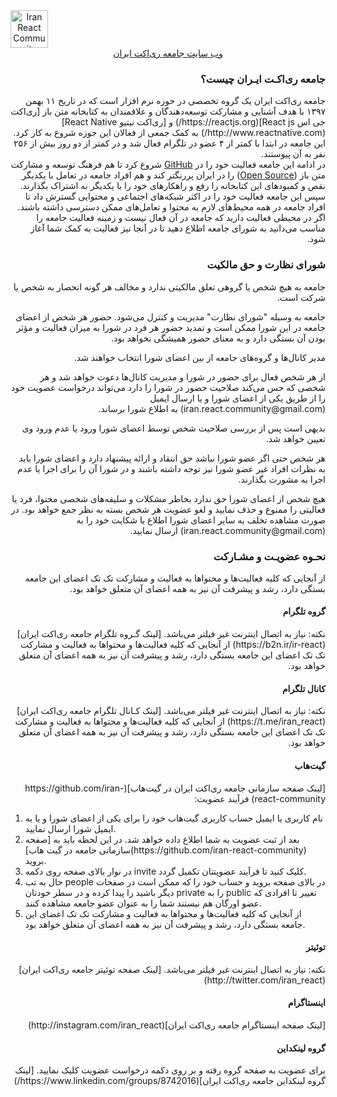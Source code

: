 <a href='http://iran-react-community.github.io' style="display:block; text-align:center"> 
<img src="https://github.com/iran-react-community/iran-react-community.github.io/raw/master/img/iran-react-community-logo.png" style="display:block;" height="60" alt='Iran React Community' aria-label='Iran React Community Web Site'/>
وب سایت جامعه ری‌اکت ایران
</a>



<h3 lang="fa" dir="rtl" align="right">جامعه ری‌اکـت ایـران چیست؟</h3>
<p lang="fa" dir="rtl" align="right">
جامعه ری‌اکت ایران یک گروه تخصصی در حوزه نرم افزار است که در تاریخ ۱۱ بهمن ۱۳۹۷ با هدف آشنایی و مشارکت توسعه‌دهندگان و علاقمندان به کتابخانه متن باز [ری‌اکت جی اس React js](https://reactjs.org/) و [ری‌اکت نیتیو React Native](http://www.reactnative.com/) به کمک جمعی از فعالان این حوزه شروع به کار کرد.  
این جامعه در ابتدا با کمتر از ۴ عضو در تلگرام فعال شد و در کمتر از دو روز بیش از ۲۵۶ نفر به آن پیوستند.  
<br/>
در ادامه این جامعه فعالیت خود را در
<a href="https://github.com/iran-react-community">GitHub</a>
شروع کرد تا هم فرهنگ توسعه و مشارکت متن باز
(<a href="https://fa.wikipedia.org/wiki/%D9%85%D8%AA%D9%86%E2%80%8C%D8%A8%D8%A7%D8%B2">Open Source</a>)
را در ایران پررنگتر کند و هم افراد جامعه در تعامل با یکدیگر نقص و کمبود‌های این کتابخانه را رفع و راهکارهای خود را با یکدیگر به اشتراک بگذارند. 
<br/>
سپس این جامعه فعالیت خود را در اکثر شبکه‌های اجتماعی و محتوایی گسترش داد تا افراد جامعه در همه محیط‌های لازم به محتوا و تعامل‌های ممکن دسترسی داشته باشند.
<br/>
اگر در محیطی فعالیت دارید که جامعه در آن فعال نیست و زمینه فعالیت جامعه را مناسب می‌دانید به شورای جامعه اطلاع دهید تا در آنجا نیز فعالیت به کمک شما آغاز شود.
</p>



<h3 lang="fa" dir="rtl" align="right">شورای نظارت و حق مالکیت</h3>
<p lang="fa" dir="rtl" align="right">
جامعه به هیچ شخص یا گروهی تعلق مالکیتی ندارد و مخالف هر گونه انحصار به شخص یا شرکت است.
</p>
<p lang="fa" dir="rtl" align="right">
جامعه به وسیله "شورای نظارت" مدیریت و کنترل می‌شود. حضور هر شخص از اعضای جامعه در این شورا ممکن است و تمدید حضور هر فرد در شورا به میزان فعالیت و مؤثر بودن آن بستگی دارد و به معنای حضور همیشگی نخواهد بود.  
</p>
<p lang="fa" dir="rtl" align="right">
مدیر کانال‌ها و گروه‌های جامعه از بین اعضای شورا انتخاب خواهند شد.  
</p>
<p lang="fa" dir="rtl" align="right">
از هر شخص فعال برای حضور در شورا و مدیریت کانال‌ها دعوت خواهد شد و هر شخصی که حس می‌کند صلاحیت حضور در شورا را دارد می‌تواند درخواست عضویت خود را از طریق یکی از اعضای شورا و یا ارسال ایمیل (iran.react.community@gmail.com) به اطلاع شورا برساند.
</p>
<p lang="fa" dir="rtl" align="right">
بدیهی است پس از بررسی صلاحیت شخص توسط اعضای شورا ورود یا عدم ورود وی تعیین خواهد شد.
</p>
<p lang="fa" dir="rtl" align="right">
هر شخص حتی اگر عضو شورا نباشد حق انتقاد و ارائه پیشنهاد دارد و اعضای شورا باید به نظرات افراد غیر عضو شورا نیز توجه داشته باشند و در شورا آن را برای اجرا یا عدم اجرا به مشورت بگذارند.
</p>
<p lang="fa" dir="rtl" align="right">
هیچ شخص از اعضای شورا حق ندارد بخاطر مشکلات و سلیقه‌های شخصی محتوا، فرد یا فعالیتی را ممنوع و حذف نمایید و لغو عضویت هر شخص بسته به نظر جمع خواهد بود. در صورت مشاهده تخلف به سایر اعضای شورا اطلاع یا شکایت خود را به (iran.react.community@gmail.com) ارسال نمایید.
</p>



<h3 lang="fa" dir="rtl" align="right">نحـوه عضویـت و مشـارکت</h3>
<p lang="fa" dir="rtl" align="right">
از آنجایی که کلیه فعالیت‌ها و محتوا‌ها به فعالیت و مشارکت تک تک اعضای این جامعه بستگی دارد، رشد و پیشرفت آن نیز به همه اعضای آن متعلق خواهد بود.
</p>


<h4 lang="fa" dir="rtl" align="right">گروه تلگرام</h4>
<p lang="fa" dir="rtl" align="right">
نکته: نیاز به اتصال اینترنت غیر فیلتر می‌باشد.  
[لینک گـروه تلگرام جامعه ری‌اکت ایران](https://b2n.ir/ir-react)
از آنجایی که کلیه فعالیت‌ها و محتوا‌ها به فعالیت و مشارکت تک تک اعضای این جامعه بستگی دارد، رشد و پیشرفت آن نیز به همه اعضای آن متعلق خواهد بود.
</p>

<h4 lang="fa" dir="rtl" align="right">کانال تلگرام</h4>
<p lang="fa" dir="rtl" align="right">
نکته: نیاز به اتصال اینترنت غیر فیلتر می‌باشد.  
[لینک کـانال تلگرام جامعه ری‌اکت ایران](https://t.me/iran_react)
از آنجایی که کلیه فعالیت‌ها و محتوا‌ها به فعالیت و مشارکت تک تک اعضای این جامعه بستگی دارد، رشد و پیشرفت آن نیز به همه اعضای آن متعلق خواهد بود.
</p>

<h4 lang="fa" dir="rtl" align="right">گیت‌هاب</h4>
<p lang="fa" dir="rtl" align="right">
[لینک صفحه سازمانی جامعه ری‌اکت ایران در گیت‌هاب](https://github.com/iran-react-community)  
فرآیند عضویت:
<ol>
<li>نام کاربری یا ایمیل حساب کاربری گیت‌هاب خود را برای یکی از اعضای شورا و یا به ایمیل شورا ارسال نمایید.</li>
<li>بعد از ثبت عضویت به شما اطلاع داده خواهد شد. در این لحظه باید به [صفحه سازمانی جامعه در گیت هاب](https://github.com/iran-react-community) بروید.</li>
<li>در نوار بالای صفحه روی دکمه invite کلیک کنید تا فرآیند عضویتتان تکمیل گردد.</li>
<li>حال به تب people در بالای صفحه بروید و حساب خود را که ممکن است در صفحات دیگر باشید را پیدا کرده و در سطر خودتان private را به public تغییر تا افرادی که عضو اورگان هم نیستند شما را به عنوان عضو جامعه مشاهده کنند.</li>
<li>از آنجایی که کلیه فعالیت‌ها و محتوا‌ها به فعالیت و مشارکت تک تک اعضای این جامعه بستگی دارد، رشد و پیشرفت آن نیز به همه اعضای آن متعلق خواهد بود.</li>
</ol>
</p>

<h4 lang="fa" dir="rtl" align="right">توئیتر</h4>
<p lang="fa" dir="rtl" align="right">
نکته: نیاز به اتصال اینترنت غیر فیلتر می‌باشد.  
[لینک صفحه توئیتر جامعه ری‌اکت ایران](http://twitter.com/iran_react)
</p>

<h4 lang="fa" dir="rtl" align="right">اینستاگرام</h4>
<p lang="fa" dir="rtl" align="right">
[لینک صفحه اینستاگرام جامعه ری‌اکت ایران](http://instagram.com/iran_react)
</p>

<h4 lang="fa" dir="rtl" align="right">گروه لینکداین</h4>
<p lang="fa" dir="rtl" align="right">
برای عضویت به صفحه گروه رفته و بر روی دکمه درخواست عضویت کلیک نمایید.  
[لینک گروه لینکداین جامعه ری‌اکت ایران](https://www.linkedin.com/groups/8742016/)
</p>
